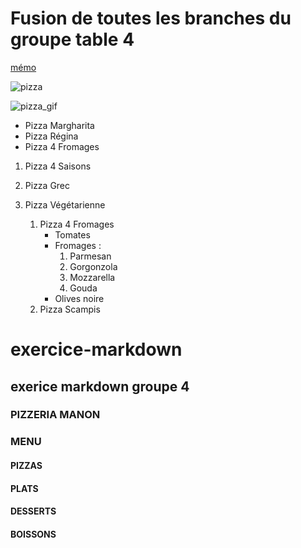 
# Fusion de toutes les branches du groupe table 4 

[mémo](https://github.com/FredericSanchezBeCode/exercice-markdown/blob/developpement/memo.md)

 ![pizza](https://www.delonghi.com/Global/recipes/multifry/3.jpg)


 ![pizza_gif](https://acegif.com/wp-content/uploads/pizza.gif)


* Pizza Margharita
* Pizza Régina
* Pizza 4 Fromages

1. Pizza 4 Saisons
2. Pizza Grec
3. Pizza Végétarienne

    1. Pizza 4 Fromages
        * Tomates
        * Fromages :
            1. Parmesan
            2. Gorgonzola
            3. Mozzarella
            3. Gouda
        * Olives noire
    2. Pizza Scampis
# exercice-markdown
## exerice markdown groupe 4

### PIZZERIA MANON

### MENU
#### PIZZAS
#### PLATS 
#### DESSERTS
#### BOISSONS

